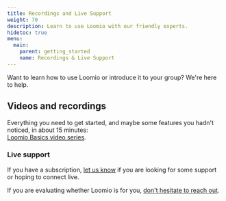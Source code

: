 ```yaml
---
title: Recordings and Live Support
weight: 70
description: Learn to use Loomio with our friendly experts.
hidetoc: true
menu:
  main:
    parent: getting_started
    name: Recordings & Live Support
---
```


Want to learn how to use Loomio or introduce it to your group? We're here to help.

## Videos and recordings

Everything you need to get started, and maybe some features you hadn't noticed, in about 15 minutes:<br> [Loomio Basics video series](/en/overview-and-how-tos).

### Live support

If you have a subscription, [let us know](https://loomio.org/contact/?utm_campaign=webi-trainings-help&utm_term=help) if you are looking for some support or hoping to connect live.

If you are evaluating whether Loomio is for you, [don't hesitate to reach out](https://loomio.org/contact/?utm_campaign=webi-trainings-help&utm_term=help).
